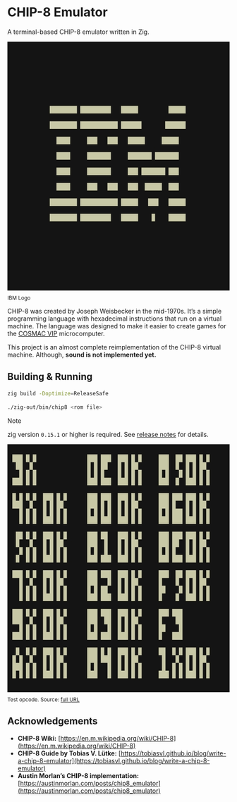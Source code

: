 # CHIP-8 Emulator

A terminal-based CHIP-8 emulator written in Zig.

![IBM Logo](doc/ibmlogo.jpg)
<sub>IBM Logo</sub>

CHIP-8 was created by Joseph Weisbecker in the mid-1970s. It’s a simple programming language with hexadecimal instructions that run on a virtual machine. The language was designed to make it easier to create games for the [COSMAC VIP](https://en.wikipedia.org/wiki/COSMAC_VIP) microcomputer.

This project is an almost complete reimplementation of the CHIP-8 virtual machine. Although, **sound is not implemented yet.**

## Building & Running

```bash
zig build -Doptimize=ReleaseSafe
```

```bash
./zig-out/bin/chip8 <rom file>
```

> [!NOTE]
> zig version `0.15.1` or higher is required. See [release notes](https://ziglang.org/download/0.15.1/release-notes.html) for details.

![Test Opcode](doc/testopcode.jpg)
<sub>Test opcode. Source: [full URL](https://github.com/corax89/chip8-test-rom/blob/6a2cc38be6f5e527221353df024b840a86bc8e5f/test_opcode.8o)</sub>

## Acknowledgements

- **CHIP-8 Wiki:** [https://en.m.wikipedia.org/wiki/CHIP-8](https://en.m.wikipedia.org/wiki/CHIP-8)
- **CHIP-8 Guide by Tobias V. Lütke:** [https://tobiasvl.github.io/blog/write-a-chip-8-emulator](https://tobiasvl.github.io/blog/write-a-chip-8-emulator)
- **Austin Morlan’s CHIP-8 implementation:** [https://austinmorlan.com/posts/chip8_emulator](https://austinmorlan.com/posts/chip8_emulator)
